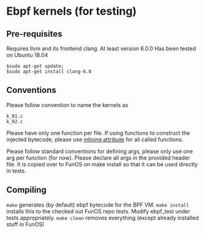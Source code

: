 # Ebpf kernels (for testing)

## Pre-requisites

Requires llvm and its frontend clang. At least version 6.0.0
Has been tested on Ubuntu 18.04
```
$sudo apt-get update; 
$sudo apt-get install clang-6.0
```

## Conventions

Please follow convention to name the kernels as
```
k_01.c
k_02.c
```

Please have only one function per file. If using functions to construct the injected bytecode, 
please use [inlining attribute](https://gcc.gnu.org/onlinedocs/gcc/Inline.html) for all called functions.

Please follow standard conventions for defining args, please only use one arg per function (for now).
Please declare all args in the provided header file. It is copied over to FunOS on make install so that
it can be used directly in tests.

## Compiling

`make` generates (by default) ebpf bytecode for the BPF VM.
`make install` installs this to the checked out FunOS repo tests. Modify ebpf_test under tests appropriately.
`make clean` removes everything (except already installed stuff in FunOS)
